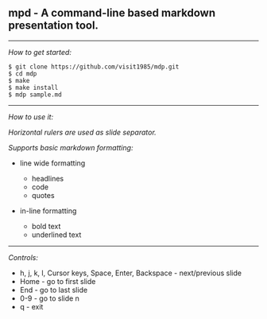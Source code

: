 
## mpd - A command-line based markdown presentation tool.

---

*How to get started:*

    $ git clone https://github.com/visit1985/mdp.git
    $ cd mdp
    $ make
    $ make install
    $ mdp sample.md

---

*How to use it:*

_Horizontal rulers are used as slide separator._

_Supports basic markdown formatting:_

- line wide formatting
    - headlines
    - code
    - quotes

- in-line formatting
    - bold text
    - underlined text

---

*Controls:*

- h, j, k, l, Cursor keys,
  Space, Enter, Backspace - next/previous slide
- Home - go to first slide
- End - go to last slide
- 0-9 - go to slide n
- q - exit

